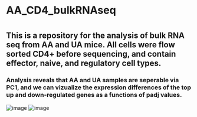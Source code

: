 # AA_CD4_bulkRNAseq
#
## This is a repository for the analysis of bulk RNA seq from AA and UA mice. All cells were flow sorted CD4+ before sequencing, and contain  effector, naive, and regulatory cell types.

### Analysis reveals that AA and UA samples are seperable via PC1, and we can vizualize the expression differences of the top up and down-regulated genes as a functions of padj values.
![image](https://github.com/ryanreis333/AA_CD4_bulkRNAseq/assets/16333059/578b56e1-573a-489b-843a-1e0608b9ef96) ![image](https://github.com/ryanreis333/AA_CD4_bulkRNAseq/assets/16333059/8e5751cb-5c4f-43cf-af92-f81d8cca5331)

